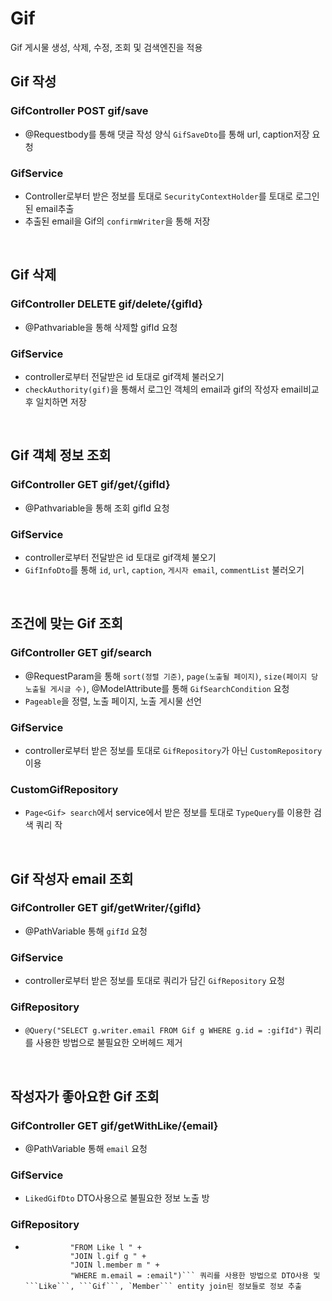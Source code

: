 # Gif
Gif 게시물 생성, 삭제, 수정, 조회 및 검색엔진을 적용

## Gif 작성

### GifController POST gif/save
-  @Requestbody를 통해 댓글 작성 양식 ```GifSaveDto```를 통해 url, caption저장 요청


### GifService
- Controller로부터 받은 정보를 토대로 ```SecurityContextHolder```를 토대로 로그인된 email추출
- 추출된 email을 Gif의 ```confirmWriter```을 통해 저장

<br>

## Gif 삭제

### GifController DELETE gif/delete/{gifId}
-  @Pathvariable을 통해 삭제할 gifId 요청

### GifService
- controller로부터 전달받은 id 토대로 gif객체 불러오기
- ```checkAuthority(gif)```을 통해서 로그인 객체의 email과 gif의 작성자 email비교 후 일치하면 저장

<br>

## Gif 객체 정보 조회

### GifController GET gif/get/{gifId}
-  @Pathvariable을 통해 조회 gifId 요청

### GifService
- controller로부터 전달받은 id 토대로 gif객체 불오기
- ```GifInfoDto```를 통해 ```id```, ```url```, ```caption```, ```게시자 email```, ```commentList``` 불러오기

<br>


## 조건에 맞는 Gif 조회

### GifController GET gif/search
-  @RequestParam을 통해 ```sort(정렬 기준)```, ```page(노출될 페이지)```, ```size(페이지 당 노출될 게시글 수)```, @ModelAttribute를 통해 ```GifSearchCondition``` 요청
-  ```Pageable```을 정렬, 노출 페이지, 노출 게시물 선언

### GifService
- controller로부터 받은 정보를 토대로 ```GifRepository```가 아닌 ```CustomRepository``` 이용

### CustomGifRepository
- ```Page<Gif> search```에서 service에서 받은 정보를 토대로 ```TypeQuery```를 이용한 검색 쿼리 작

<br>


## Gif 작성자 email 조회

### GifController GET gif/getWriter/{gifId}
-  @PathVariable 통해 ```gifId``` 요청

### GifService
- controller로부터 받은 정보를 토대로 쿼리가 담긴 ```GifRepository``` 요청

### GifRepository
- ```@Query("SELECT g.writer.email FROM Gif g WHERE g.id = :gifId")``` 쿼리를 사용한 방법으로 불필요한 오버헤드 제거


<br>


## 작성자가 좋아요한 Gif 조회

### GifController GET gif/getWithLike/{email}
-  @PathVariable 통해 ```email``` 요청

### GifService
- ```LikedGifDto``` DTO사용으로 불필요한 정보 노출 방

### GifRepository
- ```@Query("SELECT NEW penterest.spring.domain.Like.dto.LikedGifDto(g.id, g.caption, g.url) " +
            "FROM Like l " +
            "JOIN l.gif g " +
            "JOIN l.member m " +
            "WHERE m.email = :email")``` 쿼리를 사용한 방법으로 DTO사용 및 ```Like```, ```Gif```, `Member``` entity join된 정보들로 정보 추출 

<br>
